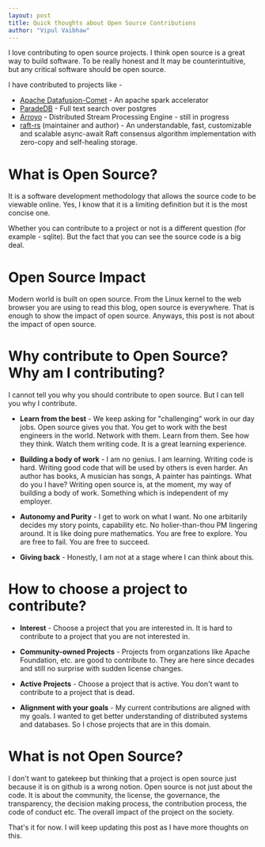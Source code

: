 ```yaml
---
layout: post
title: Quick thoughts about Open Source Contributions
author: "Vipul Vaibhaw"
---
```


I love contributing to open source projects. I think open source is a great way to build software. To be really honest and It may be counterintuitive, but any critical software should be open source.

I have contributed to projects like -
- [Apache Datafusion-Comet](https://github.com/apache/datafusion-comet) - An apache spark accelerator
- [ParadeDB](https://github.com/paradedb/paradedb) - Full text search over postgres
- [Arroyo](https://github.com/ArroyoSystems/arroyo) - Distributed Stream Processing Engine - still in progress
- [raft-rs](https://github.com/spacewalkhq/raft-rs) (maintainer and author) - An understandable, fast, customizable and scalable async-await Raft consensus algorithm implementation with zero-copy and self-healing storage.

# What is Open Source?

It is a software development methodology that allows the source code to be viewable online. Yes, I know that it is a limiting definition but it is the most concise one.

Whether you can contribute to a project or not is a different question (for example - sqlite). But the fact that you can see the source code is a big deal.

# Open Source Impact

Modern world is built on open source. From the Linux kernel to the web browser you are using to read this blog, open source is everywhere. That is enough to show the impact of open source. Anyways, this post is not about the impact of open source.

# Why contribute to Open Source? Why am I contributing?

I cannot tell you why you should contribute to open source. But I can tell you why I contribute.

- **Learn from the best** - We keep asking for "challenging" work in our day jobs. Open source gives you that. You get to work with the best engineers in the world. Network with them. Learn from them. See how they think. Watch them writing code. It is a great learning experience.

- **Building a body of work** - I am no genius. I am learning. Writing code is hard. Writing good code that will be used by others is even harder. An author has books, A musician has songs, A painter has paintings. What do you I have? Writing open source is, at the moment, my way of building a body of work. Something which is independent of my employer.

- **Autonomy and Purity** - I get to work on what I want. No one arbitarily decides my story points, capability etc. No holier-than-thou PM lingering around. It is like doing pure mathematics. You are free to explore. You are free to fail. You are free to succeed.

- **Giving back** - Honestly, I am not at a stage where I can think about this.

# How to choose a project to contribute?

- **Interest** - Choose a project that you are interested in. It is hard to contribute to a project that you are not interested in.

- **Community-owned Projects** - Projects from organzations like Apache Foundation, etc. are good to contribute to. They are here since decades and still no surprise with sudden license changes.

- **Active Projects** - Choose a project that is active. You don't want to contribute to a project that is dead.

- **Alignment with your goals** - My current contributions are aligned with my goals. I wanted to get better understanding of distributed systems and databases. So I chose projects that are in this domain.

# What is not Open Source?

I don't want to gatekeep but thinking that a project is open source just because it is on github is a wrong notion. Open source is not just about the code. It is about the community, the license, the governance, the transparency, the decision making process, the contribution process, the code of conduct etc. The overall impact of the project on the society.

That's it for now. I will keep updating this post as I have more thoughts on this.